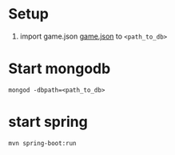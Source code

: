 # Setup
1. import game.json [game.json](https://github.com/Raynerenyar/workshop26-27-28/blob/main/game.json) to `<path_to_db>`

# Start mongodb
`mongod -dbpath=<path_to_db>`

# start spring
`mvn spring-boot:run`